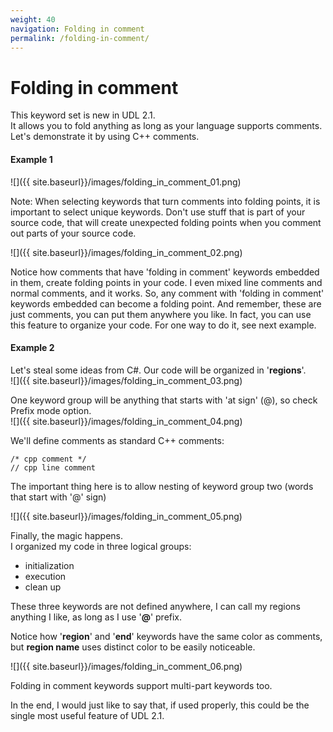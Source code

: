 ```yaml
---
weight: 40
navigation: Folding in comment
permalink: /folding-in-comment/
---
```


Folding in comment
==================

This keyword set is new in UDL 2.1.<br>
It allows you to fold anything as long as your language supports comments.<br>
Let's demonstrate it by using C++ comments.

#### Example 1

![]({{ site.baseurl}}/images/folding_in_comment_01.png)

Note: When selecting keywords that turn comments into folding points, it is important to select unique keywords. Don't use stuff that is part of your source code, that will create unexpected folding points when you comment out parts of your source code.

![]({{ site.baseurl}}/images/folding_in_comment_02.png)

Notice how comments that have 'folding in comment' keywords embedded in them, create folding points in your code. I even mixed line comments and normal comments, and it works. So, any comment with 'folding in comment' keywords embedded can become a folding point. And remember, these are just comments, you can put them anywhere you like. In fact, you can use this feature to organize your code. For one way to do it, see next example.

#### Example 2

Let's steal some ideas from C#. Our code will be organized in '__regions__'.<br>
![]({{ site.baseurl}}/images/folding_in_comment_03.png)

One keyword group will be anything that starts with 'at sign' (@), so check Prefix mode option.<br>
![]({{ site.baseurl}}/images/folding_in_comment_04.png)

We'll define comments as standard C++ comments:

    /* cpp comment */
    // cpp line comment

The important thing here is to allow nesting of keyword group two (words that start with '@' sign)

![]({{ site.baseurl}}/images/folding_in_comment_05.png)


Finally, the magic happens.<br>
I organized my code in three logical groups:

- initialization
- execution
- clean up

These three keywords are not defined anywhere, I can call my regions anything I like, as long as I use '__@__' prefix.<br>

Notice how '__region__' and '__end__' keywords have the same color as comments, but __region name__ uses distinct color to be easily noticeable.

![]({{ site.baseurl}}/images/folding_in_comment_06.png)

Folding in comment keywords support multi-part keywords too.

In the end, I would just like to say that, if used properly, this could be the single most useful feature of UDL 2.1.
